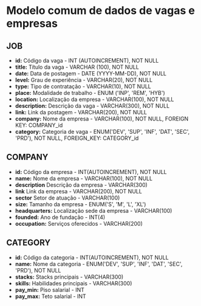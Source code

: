 # Modelo comum de dados de vagas e empresas

## JOB
- **id:** Código da vaga - INT (AUTOINCREMENT), NOT NULL
- **title:** Título da vaga - VARCHAR (100), NOT NULL
- **date:** Data de postagem - DATE (YYYY-MM-DD), NOT NULL
- **level:** Grau de experiência - VARCHAR(20), NOT NULL
- **type:** Tipo de contratação - VARCHAR(10), NOT NULL
- **place:** Modalidade de trabalho - ENUM ('INP', 'REM', 'HYB')
- **location:** Localização da empresa - VARCHAR(100), NOT NULL
- **description:** Descrição da vaga - VARCHAR(300), NOT NULL
- **link:** Link da postagem - VARCHAR(200), NOT NULL
- **company:** Nome da empresa - VARCHAR(100), NOT NULL, FOREIGN KEY: COMPANY_id
- **category:** Categoria de vaga - ENUM('DEV', 'SUP', 'INF', 'DAT', 'SEC', 'PRD'), NOT NULL, FOREIGN_KEY: CATEGORY_id


## COMPANY
- **id:** Código da empresa - INT(AUTOINCREMENT), NOT NULL
- **name:** Nome da empresa - VARCHAR(100), NOT NULL
- **description** Descrição da empresa - VARCHAR(300)
- **link** Link da empresa - VARCHAR(200), NOT NULL
- **sector** Setor de atuação - VARCHAR(100)
- **size:** Tamanho da empresa - ENUM('S', 'M', 'L', 'XL')
- **headquarters:** Localização sede da empresa - VARCHAR(100)
- **founded:** Ano de fundação - INT(4)
- **occupation:** Serviços oferecidos - VARCHAR(200)

## CATEGORY
- **id:** Código da categoria - INT(AUTOINCREMENT), NOT NULL
- **name:** Nome da categoria - ENUM('DEV', 'SUP', 'INF', 'DAT', 'SEC', 'PRD'), NOT NULL
- **stacks:** Stacks principais - VARCHAR(300)
- **skills:** Habilidades principais - VARCHAR(300)
- **pay_min:** Piso salarial - INT
- **pay_max:** Teto salarial - INT
